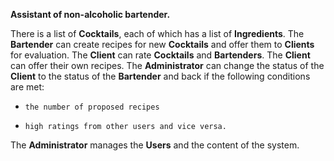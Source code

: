 **Assistant of non-alcoholic bartender.**

There is a list of **Cocktails**, each of which has a list of **Ingredients**.
The **Bartender** can create recipes for new **Cocktails** and offer them to **Clients** for evaluation.
The **Client** can rate **Cocktails** and **Bartenders**. 
The **Client** can offer their own recipes.
The **Administrator** can change the status of the **Client** to the status of the **Bartender** and back
if the following conditions are met:
*     the number of proposed recipes
*     high ratings from other users and vice versa. 
The **Administrator** manages the **Users** and the content of the system.


